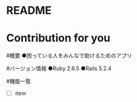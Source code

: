 # README
# Contribution for you

#概要
●困っている人をみんなで助けるためのアプリ

#バージョン情報
●Ruby 2.6.5
●Rails 5.2.4

#機能一覧
- [ ] item
